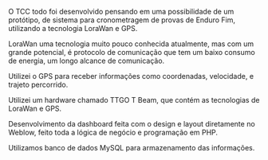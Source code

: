 O TCC todo foi desenvolvido pensando em uma possibilidade de um protótipo, de sistema para cronometragem de provas de Enduro Fim, utilizando a tecnologia LoraWan e GPS.

LoraWan uma tecnologia muito pouco conhecida atualmente, mas com um grande potencial, é protocolo de comunicação que tem um baixo consumo de energia, um longo alcance de comunicação.

Utilizei o GPS para receber informações como coordenadas, velocidade, e trajeto percorrido.

Utilizei um hardware chamado TTGO T Beam, que contém as tecnologias de LoraWan e GPS.

Desenvolvimento da dashboard feita com o design e layout diretamente no Weblow, feito toda a lógica de negócio e programação em PHP.

Utilizamos banco de dados MySQL para armazenamento das informações.

